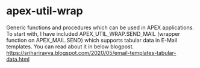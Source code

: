 # apex-util-wrap
 Generic functions and procedures which can be used in APEX applications. To start with, I have included APEX_UTIL_WRAP.SEND_MAIL (wrapper function on APEX_MAIL.SEND) which supports tabular data in E-Mail templates. You can read about it in below blogpost. https://srihariravva.blogspot.com/2020/05/email-templates-tabular-data.html